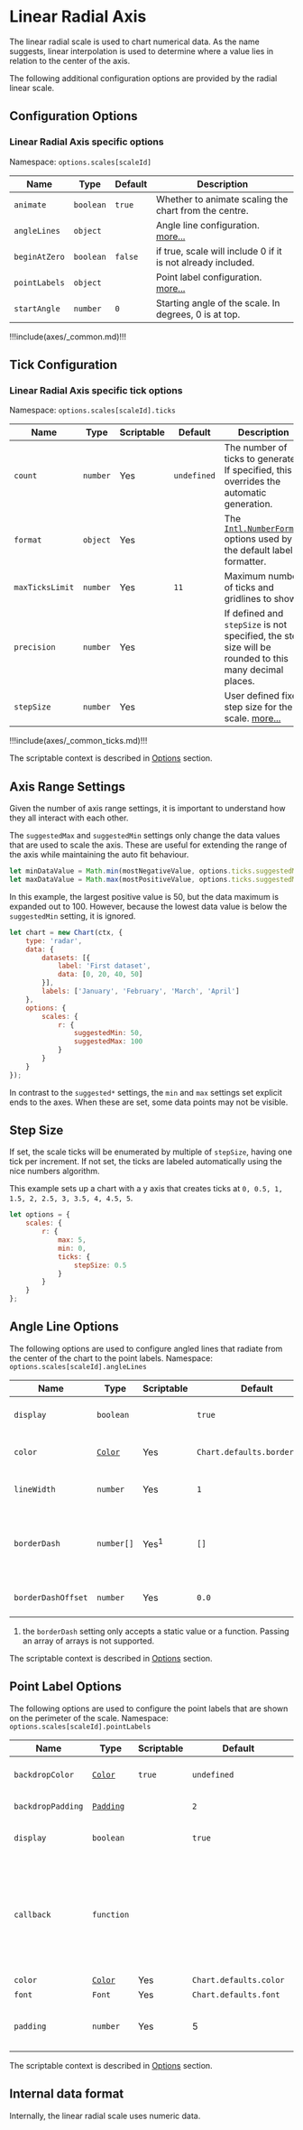 # Linear Radial Axis

The linear radial scale is used to chart numerical data. As the name suggests, linear interpolation is used to determine where a value lies in relation to the center of the axis.

The following additional configuration options are provided by the radial linear scale.

## Configuration Options

### Linear Radial Axis specific options

Namespace: `options.scales[scaleId]`

| Name | Type | Default | Description
| ---- | ---- | ------- | -----------
| `animate` | `boolean` | `true` | Whether to animate scaling the chart from the centre.
| `angleLines` | `object` | | Angle line configuration. [more...](#angle-line-options)
| `beginAtZero` | `boolean` | `false` | if true, scale will include 0 if it is not already included.
| `pointLabels` | `object` | | Point label configuration. [more...](#point-label-options)
| `startAngle` | `number` | `0` | Starting angle of the scale. In degrees, 0 is at top.

!!!include(axes/_common.md)!!!

## Tick Configuration

### Linear Radial Axis specific tick options

Namespace: `options.scales[scaleId].ticks`

| Name | Type | Scriptable | Default | Description
| ---- | ---- | ------- | ------- | -----------
| `count` | `number` | Yes | `undefined` | The number of ticks to generate. If specified, this overrides the automatic generation.
| `format` | `object` | Yes | | The [`Intl.NumberFormat`](https://developer.mozilla.org/en-US/docs/Web/JavaScript/Reference/Global_Objects/Intl/NumberFormat) options used by the default label formatter.
| `maxTicksLimit` | `number` | Yes | `11` | Maximum number of ticks and gridlines to show.
| `precision` | `number` | Yes | | If defined and `stepSize` is not specified, the step size will be rounded to this many decimal places.
| `stepSize` | `number` | Yes | | User defined fixed step size for the scale. [more...](#step-size)

!!!include(axes/_common_ticks.md)!!!

The scriptable context is described in [Options](../../general/options.md#tick) section.

## Axis Range Settings

Given the number of axis range settings, it is important to understand how they all interact with each other.

The `suggestedMax` and `suggestedMin` settings only change the data values that are used to scale the axis. These are useful for extending the range of the axis while maintaining the auto fit behaviour.

```javascript
let minDataValue = Math.min(mostNegativeValue, options.ticks.suggestedMin);
let maxDataValue = Math.max(mostPositiveValue, options.ticks.suggestedMax);
```

In this example, the largest positive value is 50, but the data maximum is expanded out to 100. However, because the lowest data value is below the `suggestedMin` setting, it is ignored.

```javascript
let chart = new Chart(ctx, {
    type: 'radar',
    data: {
        datasets: [{
            label: 'First dataset',
            data: [0, 20, 40, 50]
        }],
        labels: ['January', 'February', 'March', 'April']
    },
    options: {
        scales: {
            r: {
                suggestedMin: 50,
                suggestedMax: 100
            }
        }
    }
});
```

In contrast to the `suggested*` settings, the `min` and `max` settings set explicit ends to the axes. When these are set, some data points may not be visible.

## Step Size

If set, the scale ticks will be enumerated by multiple of `stepSize`, having one tick per increment. If not set, the ticks are labeled automatically using the nice numbers algorithm.

This example sets up a chart with a y axis that creates ticks at `0, 0.5, 1, 1.5, 2, 2.5, 3, 3.5, 4, 4.5, 5`.

```javascript
let options = {
    scales: {
        r: {
            max: 5,
            min: 0,
            ticks: {
                stepSize: 0.5
            }
        }
    }
};
```

## Angle Line Options

The following options are used to configure angled lines that radiate from the center of the chart to the point labels.
Namespace: `options.scales[scaleId].angleLines`

| Name | Type | Scriptable | Default | Description
| ---- | ---- | ------- | ------- | -----------
| `display` | `boolean` | | `true` | if true, angle lines are shown.
| `color` | [`Color`](../../general/colors.md) | Yes | `Chart.defaults.borderColor` | Color of angled lines.
| `lineWidth` | `number` | Yes | `1` | Width of angled lines.
| `borderDash` | `number[]` | Yes<sup>1</sup> | `[]` | Length and spacing of dashes on angled lines. See [MDN](https://developer.mozilla.org/en-US/docs/Web/API/CanvasRenderingContext2D/setLineDash).
| `borderDashOffset` | `number` | Yes | `0.0` | Offset for line dashes. See [MDN](https://developer.mozilla.org/en-US/docs/Web/API/CanvasRenderingContext2D/lineDashOffset).

  1. the `borderDash` setting only accepts a static value or a function. Passing an array of arrays is not supported.

The scriptable context is described in [Options](../../general/options.md#scale) section.

## Point Label Options

The following options are used to configure the point labels that are shown on the perimeter of the scale.
Namespace: `options.scales[scaleId].pointLabels`

| Name | Type | Scriptable | Default | Description
| ---- | ---- | ------- | ------- | -----------
| `backdropColor` | [`Color`](../../general/colors.md) | `true` | `undefined` | Background color of the point label.
| `backdropPadding` | [`Padding`](../../general/padding.md) | | `2` | Padding of label backdrop.
| `display` | `boolean` | | `true` | if true, point labels are shown.
| `callback` | `function` | | | Callback function to transform data labels to point labels. The default implementation simply returns the current string.
| `color` | [`Color`](../../general/colors.md) | Yes | `Chart.defaults.color` | Color of label.
| `font` | `Font` | Yes | `Chart.defaults.font` | See [Fonts](../../general/fonts.md).
| `padding` | `number` | Yes | 5 | Padding between chart and point labels.

The scriptable context is described in [Options](../../general/options.md#scale) section.

## Internal data format

Internally, the linear radial scale uses numeric data.
